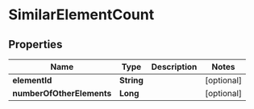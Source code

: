 

# SimilarElementCount


## Properties

| Name | Type | Description | Notes |
|------------ | ------------- | ------------- | -------------|
|**elementId** | **String** |  |  [optional] |
|**numberOfOtherElements** | **Long** |  |  [optional] |



